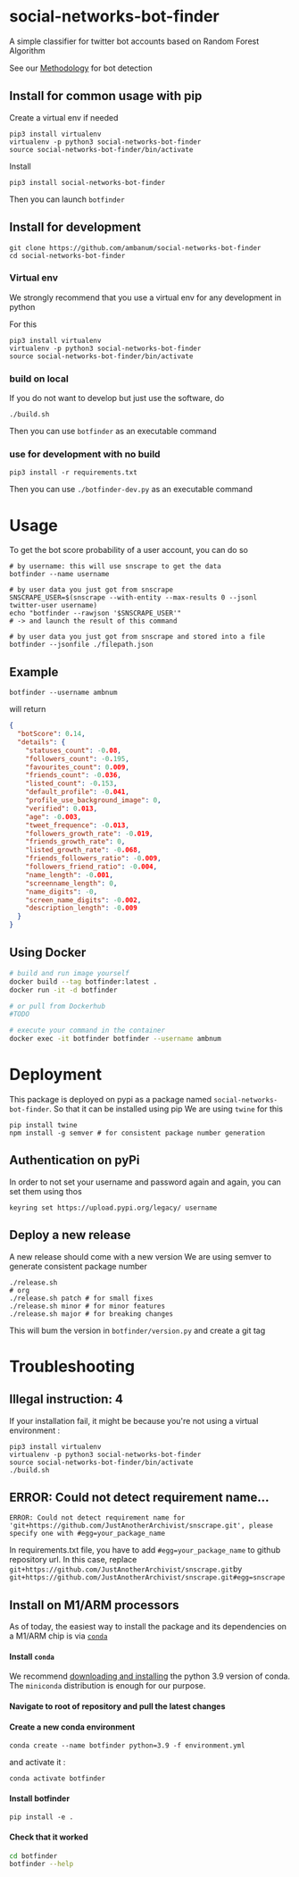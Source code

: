 # social-networks-bot-finder

A simple classifier for twitter bot accounts based on Random Forest Algorithm

See our [Methodology](./explanation.md) for bot detection

## Install for common usage with pip

Create a virtual env if needed

```
pip3 install virtualenv
virtualenv -p python3 social-networks-bot-finder
source social-networks-bot-finder/bin/activate
```

Install

```
pip3 install social-networks-bot-finder
```

Then you can launch `botfinder`

## Install for development

```
git clone https://github.com/ambanum/social-networks-bot-finder
cd social-networks-bot-finder
```

### Virtual env

We strongly recommend that you use a virtual env for any development in python

For this

```
pip3 install virtualenv
virtualenv -p python3 social-networks-bot-finder
source social-networks-bot-finder/bin/activate
```

### build on local

If you do not want to develop but just use the software, do

```
./build.sh
```

Then you can use `botfinder` as an executable command

### use for development with no build

```
pip3 install -r requirements.txt
```

Then you can use `./botfinder-dev.py` as an executable command

# Usage

To get the bot score probability of a user account, you can do so

```
# by username: this will use snscrape to get the data
botfinder --name username

# by user data you just got from snscrape
SNSCRAPE_USER=$(snscrape --with-entity --max-results 0 --jsonl twitter-user username)
echo "botfinder --rawjson '$SNSCRAPE_USER'"
# -> and launch the result of this command

# by user data you just got from snscrape and stored into a file
botfinder --jsonfile ./filepath.json

```

## Example

```
botfinder --username ambnum
```

will return

```json
{
  "botScore": 0.14,
  "details": {
    "statuses_count": -0.08,
    "followers_count": -0.195,
    "favourites_count": 0.009,
    "friends_count": -0.036,
    "listed_count": -0.153,
    "default_profile": -0.041,
    "profile_use_background_image": 0,
    "verified": 0.013,
    "age": -0.003,
    "tweet_frequence": -0.013,
    "followers_growth_rate": -0.019,
    "friends_growth_rate": 0,
    "listed_growth_rate": -0.068,
    "friends_followers_ratio": -0.009,
    "followers_friend_ratio": -0.004,
    "name_length": -0.001,
    "screenname_length": 0,
    "name_digits": -0,
    "screen_name_digits": -0.002,
    "description_length": -0.009
  }
}
```

## Using Docker

```sh
# build and run image yourself
docker build --tag botfinder:latest .
docker run -it -d botfinder

# or pull from Dockerhub
#TODO

# execute your command in the container
docker exec -it botfinder botfinder --username ambnum
```

# Deployment

This package is deployed on pypi as a package named `social-networks-bot-finder`. So that it can be installed using pip
We are using `twine` for this

```
pip install twine
npm install -g semver # for consistent package number generation
```

## Authentication on pyPi

In order to not set your username and password again and again, you can set them using thos

```
keyring set https://upload.pypi.org/legacy/ username
```

## Deploy a new release

A new release should come with a new version
We are using semver to generate consistent package number

```
./release.sh
# org
./release.sh patch # for small fixes
./release.sh minor # for minor features
./release.sh major # for breaking changes
```

This will bum the version in `botfinder/version.py` and create a git tag

# Troubleshooting

## Illegal instruction: 4

If your installation fail, it might be because you're not using a virtual environment :

```
pip3 install virtualenv
virtualenv -p python3 social-networks-bot-finder
source social-networks-bot-finder/bin/activate
./build.sh
```

## ERROR: Could not detect requirement name...

```
ERROR: Could not detect requirement name for 'git+https://github.com/JustAnotherArchivist/snscrape.git', please specify one with #egg=your_package_name
```
In requirements.txt file, you have to add `#egg=your_package_name` to github repository url.
In this case, replace `git+https://github.com/JustAnotherArchivist/snscrape.git`by `git+https://github.com/JustAnotherArchivist/snscrape.git#egg=snscrape`

## Install on M1/ARM processors

As of today, the easiest way to install the package and its dependencies on a M1/ARM chip is via [`conda`](https://conda.io/)

#### Install `conda`
We recommend [downloading and installing](https://docs.conda.io/en/latest/miniconda.html#installing) the python 3.9 version of conda. The `miniconda` distribution is enough for our purpose.

#### Navigate to root of repository and pull the latest changes

#### Create a new conda environment

`conda create --name botfinder python=3.9 -f environment.yml`

and activate it :

`conda activate botfinder`

#### Install botfinder

`pip install -e .`

#### Check that it worked

```sh
cd botfinder
botfinder --help
```
